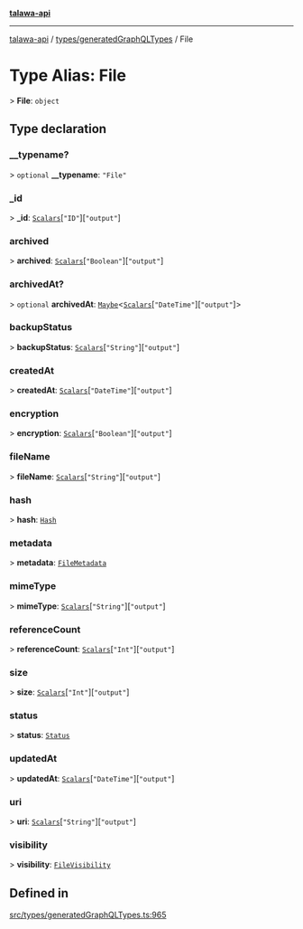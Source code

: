 [**talawa-api**](../../../README.md)

***

[talawa-api](../../../modules.md) / [types/generatedGraphQLTypes](../README.md) / File

# Type Alias: File

\> **File**: `object`

## Type declaration

### \_\_typename?

\> `optional` **\_\_typename**: `"File"`

### \_id

\> **\_id**: [`Scalars`](Scalars.md)\[`"ID"`\]\[`"output"`\]

### archived

\> **archived**: [`Scalars`](Scalars.md)\[`"Boolean"`\]\[`"output"`\]

### archivedAt?

\> `optional` **archivedAt**: [`Maybe`](Maybe.md)\<[`Scalars`](Scalars.md)\[`"DateTime"`\]\[`"output"`\]\>

### backupStatus

\> **backupStatus**: [`Scalars`](Scalars.md)\[`"String"`\]\[`"output"`\]

### createdAt

\> **createdAt**: [`Scalars`](Scalars.md)\[`"DateTime"`\]\[`"output"`\]

### encryption

\> **encryption**: [`Scalars`](Scalars.md)\[`"Boolean"`\]\[`"output"`\]

### fileName

\> **fileName**: [`Scalars`](Scalars.md)\[`"String"`\]\[`"output"`\]

### hash

\> **hash**: [`Hash`](Hash.md)

### metadata

\> **metadata**: [`FileMetadata`](FileMetadata.md)

### mimeType

\> **mimeType**: [`Scalars`](Scalars.md)\[`"String"`\]\[`"output"`\]

### referenceCount

\> **referenceCount**: [`Scalars`](Scalars.md)\[`"Int"`\]\[`"output"`\]

### size

\> **size**: [`Scalars`](Scalars.md)\[`"Int"`\]\[`"output"`\]

### status

\> **status**: [`Status`](Status.md)

### updatedAt

\> **updatedAt**: [`Scalars`](Scalars.md)\[`"DateTime"`\]\[`"output"`\]

### uri

\> **uri**: [`Scalars`](Scalars.md)\[`"String"`\]\[`"output"`\]

### visibility

\> **visibility**: [`FileVisibility`](FileVisibility.md)

## Defined in

[src/types/generatedGraphQLTypes.ts:965](https://github.com/PalisadoesFoundation/talawa-api/blob/3a5276aff43f5de4f7fab3ec9683a420dcdc7a06/src/types/generatedGraphQLTypes.ts#L965)
